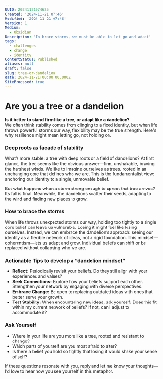 ```yaml
---
UUID: 20241121074625
Created: '2024-11-21 07:46'
Modified: '2024-11-21 07:46'
Version: 1
Medium:
  - Obsidian
Description: 'To brace storms, we must be able to let go and adapt'
tags:
  - challenges
  - change
  - identity
ContentStatus: Published
aliases: null
draft: false
slug: tree-or-dandelion
date: 2024-11-21T00:00:00.000Z
SiteProcssed: true
---
```


# Are you a tree or a dandelion

**Is it better to stand firm like a tree, or adapt like a dandelion?**  
We often think stability comes from clinging to a fixed identity, but when life throws powerful storms our way, flexibility may be the true strength. Here's why resilience might mean letting go, not holding on.

<!-- truncate -->

### Deep roots as facade of stability

What’s more stable: a tree with deep roots or a field of dandelions? At first glance, the tree seems like the obvious answer—firm, unshakable, braving the harshest winds. We like to imagine ourselves as trees, rooted in an unchanging core that defines who we are. This is the fundamentalist view: anchoring our identity to a single, unmovable belief.

But what happens when a storm strong enough to uproot that tree arrives? Its fall is final. Meanwhile, the dandelions scatter their seeds, adapting to the wind and finding new places to grow.

### How to brace the storms

When life throws unexpected storms our way, holding too tightly to a single core belief can leave us vulnerable. Losing it might feel like losing ourselves. Instead, we can embrace the dandelion’s approach: seeing our identity as a flexible network of ideas, not a rigid foundation. This mindset—coherentism—lets us adapt and grow. Individual beliefs can shift or be replaced without collapsing who we are.

### Actionable Tips to develop a “dandelion mindset”

- **Reflect:** Periodically revisit your beliefs. Do they still align with your experiences and values?
- **Seek Connections:** Explore how your beliefs support each other. Strengthen your network by engaging with diverse perspectives.
- **Embrace Change:** Be open to replacing outdated ideas with ones that better serve your growth.
- **Test Stability:** When encountering new ideas, ask yourself: Does this fit within my current network of beliefs? If not, can I adjust to accommodate it?

### Ask Yourself

- Where in your life are you more like a tree, rooted and resistant to change?
- Which parts of yourself are you most afraid to alter?
- Is there a belief you hold so tightly that losing it would shake your sense of self?

If these questions resonate with you, reply and let me know your thoughts—I’d love to hear how you see yourself in this metaphor.

